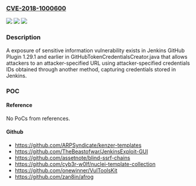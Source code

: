 ### [CVE-2018-1000600](https://cve.mitre.org/cgi-bin/cvename.cgi?name=CVE-2018-1000600)
![](https://img.shields.io/static/v1?label=Product&message=n%2Fa&color=blue)
![](https://img.shields.io/static/v1?label=Version&message=n%2Fa&color=blue)
![](https://img.shields.io/static/v1?label=Vulnerability&message=n%2Fa&color=brighgreen)

### Description

A exposure of sensitive information vulnerability exists in Jenkins GitHub Plugin 1.29.1 and earlier in GitHubTokenCredentialsCreator.java that allows attackers to an attacker-specified URL using attacker-specified credentials IDs obtained through another method, capturing credentials stored in Jenkins.

### POC

#### Reference
No PoCs from references.

#### Github
- https://github.com/ARPSyndicate/kenzer-templates
- https://github.com/TheBeastofwar/JenkinsExploit-GUI
- https://github.com/assetnote/blind-ssrf-chains
- https://github.com/cyb3r-w0lf/nuclei-template-collection
- https://github.com/onewinner/VulToolsKit
- https://github.com/zan8in/afrog

